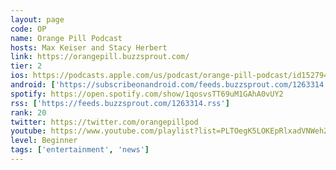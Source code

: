 ```yaml
---
layout: page
code: OP
name: Orange Pill Podcast
hosts: Max Keiser and Stacy Herbert
link: https://orangepill.buzzsprout.com/
tier: 2
ios: https://podcasts.apple.com/us/podcast/orange-pill-podcast/id1527940173
android: ['https://subscribeonandroid.com/feeds.buzzsprout.com/1263314.rss']
spotify: https://open.spotify.com/show/1qosvsTT69uM1GAhA0vUY2
rss: ['https://feeds.buzzsprout.com/1263314.rss']
rank: 20
twitter: https://twitter.com/orangepillpod
youtube: https://www.youtube.com/playlist?list=PLTOegK5LOKEpRlxadVNWehZfBJk97sFw5
level: Beginner
tags: ['entertainment', 'news']
---
```

